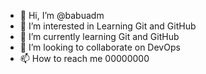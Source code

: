 - 👋 Hi, I’m @babuadm
- 👀 I’m interested in Learning Git and GitHub
- 🌱 I’m currently learning Git and GitHub
- 💞️ I’m looking to collaborate on DevOps
- 📫 How to reach me 00000000

<!---
babuadm/babuadm is a ✨ special ✨ repository because its `README.md` (this file) appears on your GitHub profile.
You can click the Preview link to take a look at your changes.
--->

